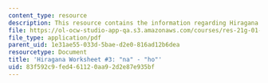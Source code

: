 ```yaml
---
content_type: resource
description: This resource contains the information regarding Hiragana.
file: https://ol-ocw-studio-app-qa.s3.amazonaws.com/courses/res-21g-01-kana-spring-2010/83f592c9fed461120aa92d2e87e935bf_MITRES_21G_01S10_h3.pdf
file_type: application/pdf
parent_uid: 1e31ae55-033d-5bae-d2e0-816ad12b6dea
resourcetype: Document
title: 'Hiragana Worksheet #3: "na" - "ho"'
uid: 83f592c9-fed4-6112-0aa9-2d2e87e935bf
---
```

